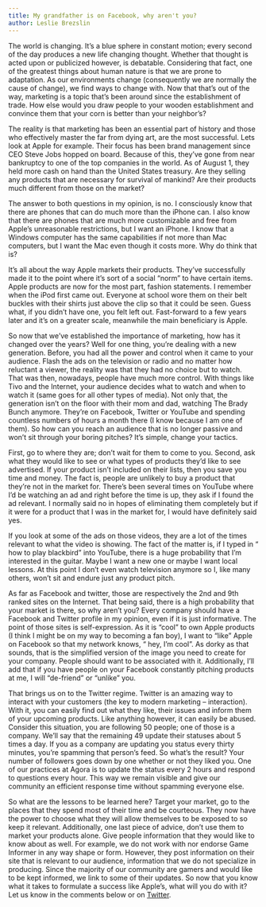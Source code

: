 ```yaml
---
title: My grandfather is on Facebook, why aren't you?
author: Leslie Brezslin
---
```

The world is changing. It’s a blue sphere in constant motion; every second of the day produces a new life changing thought. Whether that thought is acted upon or publicized however, is debatable. Considering that fact, one of the greatest things about human nature is that we are prone to adaptation. As our environments change (consequently we are normally the cause of change), we find ways to change with. Now that that’s out of the way, marketing is a topic that’s been around since the establishment of trade. How else would you draw people to your wooden establishment and convince them that your corn is better than your neighbor’s?

 The reality is that marketing has been an essential part of history and those who effectively master the far from dying art, are the most successful. Lets look at Apple for example. Their focus has been brand management since CEO Steve Jobs hopped on board. Because of this, they’ve gone from near bankruptcy to one of the top companies in the world. As of August 1, they held more cash on hand than the United States treasury. Are they selling any products that are necessary for survival of mankind? Are their products much different from those on the market?

 The answer to both questions in my opinion, is no. I consciously know that there are phones that can do much more than the iPhone can. I also know that there are phones that are much more customizable and free from Apple’s unreasonable restrictions, but I want an iPhone. I know that a Windows computer has the same capabilities if not more than Mac computers, but I want the Mac even though it costs more. Why do think that is?

 It’s all about the way Apple markets their products. They’ve successfully made it to the point where it’s sort of a social “norm” to have certain items. Apple products are now for the most part, fashion statements. I remember when the iPod first came out. Everyone at school wore them on their belt buckles with their shirts just above the clip so that it could be seen. Guess what, if you didn’t have one, you felt left out. Fast-forward to a few years later and it’s on a greater scale, meanwhile the main beneficiary is Apple.

 So now that we’ve established the importance of marketing, how has it changed over the years? Well for one thing, you’re dealing with a new generation. Before, you had all the power and control when it came to your audience. Flash the ads on the television or radio and no matter how reluctant a viewer, the reality was that they had no choice but to watch. That was then, nowadays, people have much more control. With things like Tivo and the Internet, your audience decides what to watch and when to watch it (same goes for all other types of media). Not only that, the generation isn’t on the floor with their mom and dad, watching The Brady Bunch anymore. They’re on Facebook, Twitter or YouTube and spending countless numbers of hours a month there (I know because I am one of them). So how can you reach an audience that is no longer passive and won’t sit through your boring pitches? It’s simple, change your tactics.

 First, go to where they are; don’t wait for them to come to you. Second, ask what they would like to see or what types of products they’d like to see advertised. If your product isn’t included on their lists, then you save you time and money. The fact is, people are unlikely to buy a product that they’re not in the market for. There’s been several times on YouTube where I’d be watching an ad and right before the time is up, they ask if I found the ad relevant. I normally said no in hopes of eliminating them completely but if it were for a product that I was in the market for, I would have definitely said yes.

 If you look at some of the ads on those videos, they are a lot of the times relevant to what the video is showing. The fact of the matter is, if I typed in “ how to play blackbird” into YouTube, there is a huge probability that I’m interested in the guitar. Maybe I want a new one or maybe I want local lessons. At this point I don’t even watch television anymore so I, like many others, won’t sit and endure just any product pitch.

 As far as Facebook and twitter, those are respectively the 2nd and 9th ranked sites on the Internet. That being said, there is a high probability that your market is there, so why aren’t you? Every company should have a Facebook and Twitter profile in my opinion, even if it is just informative. The point of those sites is self-expression. As it is “cool” to own Apple products (I think I might be on my way to becoming a fan boy), I want to “like” Apple on Facebook so that my network knows, “ hey, I’m cool”. As dorky as that sounds, that is the simplified version of the image you need to create for your company. People should want to be associated with it. Additionally, I’ll add that if you have people on your Facebook constantly pitching products at me, I will “de-friend” or “unlike” you.

 That brings us on to the Twitter regime. Twitter is an amazing way to interact with your customers (the key to modern marketing – interaction). With it, you can easily find out what they like, their issues and inform them of your upcoming products. Like anything however, it can easily be abused. Consider this situation, you are following 50 people; one of those is a company. We’ll say that the remaining 49 update their statuses about 5 times a day. If you as a company are updating you status every thirty minutes, you’re spamming that person’s feed. So what’s the result? Your number of followers goes down by one whether or not they liked you. One of our practices at Agora is to update the status every 2 hours and respond to questions every hour. This way we remain visible and give our community an efficient response time without spamming everyone else.

 So what are the lessons to be learned here? Target your market, go to the places that they spend most of their time and be courteous. They now have the power to choose what they will allow themselves to be exposed to so keep it relevant. Additionally, one last piece of advice, don’t use them to market your products alone. Give people information that they would like to know about as well. For example, we do not work with nor endorse Game Informer in any way shape or form. However, they post information on their site that is relevant to our audience, information that we do not specialize in producing. Since the majority of our community are gamers and would like to be kept informed, we link to some of their updates. So now that you know what it takes to formulate a success like Apple’s, what will you do with it? Let us know in the comments below or on [Twitter](http://www.twitter.com/agoragames).

